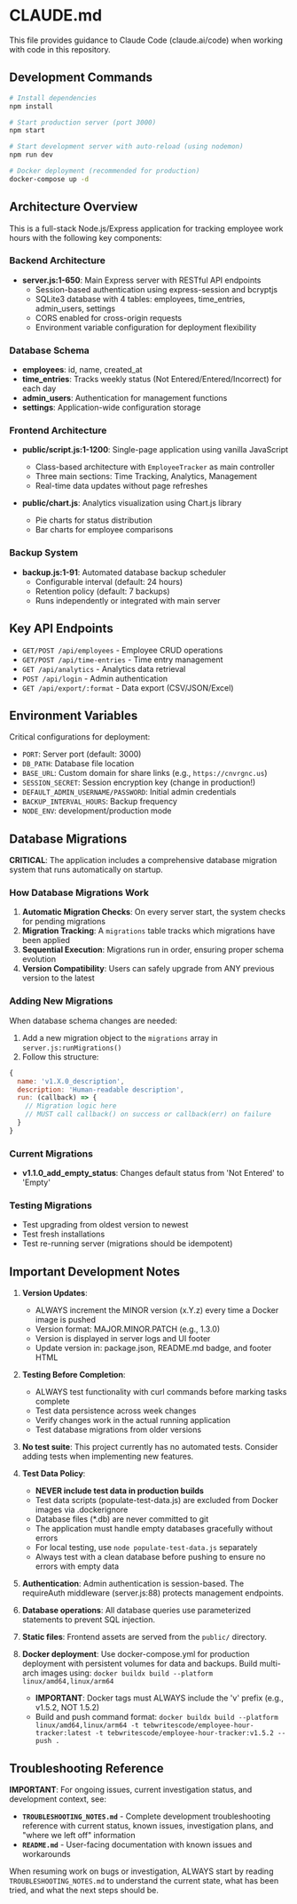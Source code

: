 # CLAUDE.md

This file provides guidance to Claude Code (claude.ai/code) when working with code in this repository.

## Development Commands

```bash
# Install dependencies
npm install

# Start production server (port 3000)
npm start

# Start development server with auto-reload (using nodemon)
npm run dev

# Docker deployment (recommended for production)
docker-compose up -d
```

## Architecture Overview

This is a full-stack Node.js/Express application for tracking employee work hours with the following key components:

### Backend Architecture
- **server.js:1-650**: Main Express server with RESTful API endpoints
  - Session-based authentication using express-session and bcryptjs
  - SQLite3 database with 4 tables: employees, time_entries, admin_users, settings
  - CORS enabled for cross-origin requests
  - Environment variable configuration for deployment flexibility

### Database Schema
- **employees**: id, name, created_at
- **time_entries**: Tracks weekly status (Not Entered/Entered/Incorrect) for each day
- **admin_users**: Authentication for management functions
- **settings**: Application-wide configuration storage

### Frontend Architecture
- **public/script.js:1-1200**: Single-page application using vanilla JavaScript
  - Class-based architecture with `EmployeeTracker` as main controller
  - Three main sections: Time Tracking, Analytics, Management
  - Real-time data updates without page refreshes
  
- **public/chart.js**: Analytics visualization using Chart.js library
  - Pie charts for status distribution
  - Bar charts for employee comparisons

### Backup System
- **backup.js:1-91**: Automated database backup scheduler
  - Configurable interval (default: 24 hours)
  - Retention policy (default: 7 backups)
  - Runs independently or integrated with main server

## Key API Endpoints

- `GET/POST /api/employees` - Employee CRUD operations
- `GET/POST /api/time-entries` - Time entry management
- `GET /api/analytics` - Analytics data retrieval
- `POST /api/login` - Admin authentication
- `GET /api/export/:format` - Data export (CSV/JSON/Excel)

## Environment Variables

Critical configurations for deployment:
- `PORT`: Server port (default: 3000)
- `DB_PATH`: Database file location
- `BASE_URL`: Custom domain for share links (e.g., `https://cnvrgnc.us`)
- `SESSION_SECRET`: Session encryption key (change in production!)
- `DEFAULT_ADMIN_USERNAME/PASSWORD`: Initial admin credentials
- `BACKUP_INTERVAL_HOURS`: Backup frequency
- `NODE_ENV`: development/production mode

## Database Migrations

**CRITICAL**: The application includes a comprehensive database migration system that runs automatically on startup.

### How Database Migrations Work
1. **Automatic Migration Checks**: On every server start, the system checks for pending migrations
2. **Migration Tracking**: A `migrations` table tracks which migrations have been applied
3. **Sequential Execution**: Migrations run in order, ensuring proper schema evolution
4. **Version Compatibility**: Users can safely upgrade from ANY previous version to the latest

### Adding New Migrations

When database schema changes are needed:

1. Add a new migration object to the `migrations` array in `server.js:runMigrations()`
2. Follow this structure:
```javascript
{
  name: 'v1.X.0_description',
  description: 'Human-readable description',
  run: (callback) => {
    // Migration logic here
    // MUST call callback() on success or callback(err) on failure
  }
}
```

### Current Migrations
- **v1.1.0_add_empty_status**: Changes default status from 'Not Entered' to 'Empty'

### Testing Migrations
- Test upgrading from oldest version to newest
- Test fresh installations
- Test re-running server (migrations should be idempotent)

## Important Development Notes

1. **Version Updates**: 
   - ALWAYS increment the MINOR version (x.Y.z) every time a Docker image is pushed
   - Version format: MAJOR.MINOR.PATCH (e.g., 1.3.0)
   - Version is displayed in server logs and UI footer
   - Update version in: package.json, README.md badge, and footer HTML

2. **Testing Before Completion**:
   - ALWAYS test functionality with curl commands before marking tasks complete
   - Test data persistence across week changes
   - Verify changes work in the actual running application
   - Test database migrations from older versions

3. **No test suite**: This project currently has no automated tests. Consider adding tests when implementing new features.

4. **Test Data Policy**:
   - **NEVER include test data in production builds**
   - Test data scripts (populate-test-data.js) are excluded from Docker images via .dockerignore
   - Database files (*.db) are never committed to git
   - The application must handle empty databases gracefully without errors
   - For local testing, use `node populate-test-data.js` separately
   - Always test with a clean database before pushing to ensure no errors with empty data

5. **Authentication**: Admin authentication is session-based. The requireAuth middleware (server.js:88) protects management endpoints.

6. **Database operations**: All database queries use parameterized statements to prevent SQL injection.

7. **Static files**: Frontend assets are served from the `public/` directory.

8. **Docker deployment**: Use docker-compose.yml for production deployment with persistent volumes for data and backups. Build multi-arch images using: `docker buildx build --platform linux/amd64,linux/arm64`
   - **IMPORTANT**: Docker tags must ALWAYS include the 'v' prefix (e.g., v1.5.2, NOT 1.5.2)
   - Build and push command format: `docker buildx build --platform linux/amd64,linux/arm64 -t tebwritescode/employee-hour-tracker:latest -t tebwritescode/employee-hour-tracker:v1.5.2 --push .`

## Troubleshooting Reference

**IMPORTANT**: For ongoing issues, current investigation status, and development context, see:
- **`TROUBLESHOOTING_NOTES.md`** - Complete development troubleshooting reference with current status, known issues, investigation plans, and "where we left off" information
- **`README.md`** - User-facing documentation with known issues and workarounds  

When resuming work on bugs or investigation, ALWAYS start by reading `TROUBLESHOOTING_NOTES.md` to understand the current state, what has been tried, and what the next steps should be.